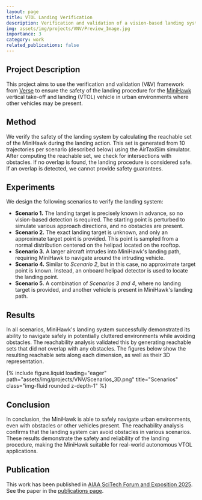 ```yaml
---
layout: page
title: VTOL Landing Verification
description: Verification and validation of a vision-based landing system for an autonomous VTOL vehicle.
img: assets/img/projects/VNV/Preview_Image.jpg
importance: 3
category: work
related_publications: false
---
```


## Project Description

This project aims to use the verification and validation (V&V) framework from [Verse](https://arxiv.org/abs/2301.08714) to ensure the safety of the landing procedure for the [MiniHawk](https://github.com/StephenCarlson/MiniHawk-VTOL) vertical take-off and landing (VTOL) vehicle in urban environments where other vehicles may be present.

## Method

We verify the safety of the landing system by calculating the reachable set of the MiniHawk during the landing action. This set is generated from 10 trajectories per scenario (described below) using the AirTaxiSim simulator. After computing the reachable set, we check for intersections with obstacles. If no overlap is found, the landing procedure is considered safe. If an overlap is detected, we cannot provide safety guarantees.

## Experiments

We design the following scenarios to verify the landing system:
- **Scenario 1.** The landing target is precisely known in advance, so no vision-based detection is required. The starting point is perturbed to simulate various approach directions, and no obstacles are present.
- **Scenario 2.** The exact landing target is unknown, and only an approximate target point is provided. This point is sampled from a normal distribution centered on the helipad located on the rooftop.
- **Scenario 3.** A larger aircraft intrudes into MiniHawk's landing path, requiring MiniHawk to navigate around the intruding vehicle.
- **Scenario 4.** Similar to *Scenario 2*, but in this case, no approximate target point is known. Instead, an onboard helipad detector is used to locate the landing point.
- **Scenario 5.** A combination of *Scenarios 3 and 4*, where no landing target is provided, and another vehicle is present in MiniHawk's landing path.

## Results

In all scenarios, MiniHawk's landing system successfully demonstrated its ability to navigate safely in potentially cluttered environments while avoiding obstacles. The reachability analysis validated this by generating reachable sets that did not overlap with any obstacles. The figures below show the resulting reachable sets along each dimension, as well as their 3D representation.

<div class="row">
    <div class="col-sm mt-3 mt-md-0">
        {% include figure.liquid loading="eager" path="assets/img/projects/VNV/Scenarios_3D.png" title="Scenarios" class="img-fluid rounded z-depth-1" %}
    </div>
</div>

## Conclusion

In conclusion, the MiniHawk is able to safely navigate urban environments, even with obstacles or other vehicles present. The reachability analysis confirms that the landing system can avoid obstacles in various scenarios. These results demonstrate the safety and reliability of the landing procedure, making the MiniHawk suitable for real-world autonomous VTOL applications.

## Publication

This work has been published in [AIAA SciTech Forum and Exposition 2025](https://www.aiaa.org/SciTech). See the paper in the [publications page](../../publications).